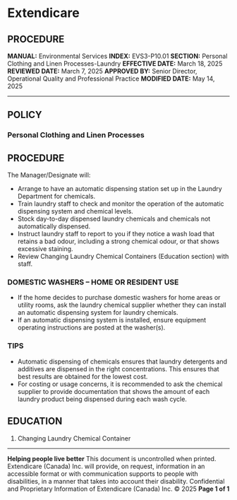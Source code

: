 # Extendicare

## PROCEDURE

**MANUAL:** Environmental Services
**INDEX:** EVS3-P10.01
**SECTION:** Personal Clothing and Linen Processes-Laundry
**EFFECTIVE DATE:** March 18, 2025
**REVIEWED DATE:** March 7, 2025
**APPROVED BY:** Senior Director, Operational Quality and Professional Practice
**MODIFIED DATE:** May 14, 2025

----

## POLICY

### Personal Clothing and Linen Processes

## PROCEDURE

The Manager/Designate will:

- Arrange to have an automatic dispensing station set up in the Laundry Department for chemicals.
- Train laundry staff to check and monitor the operation of the automatic dispensing system and chemical levels.
- Stock day-to-day dispensed laundry chemicals and chemicals not automatically dispensed.
- Instruct laundry staff to report to you if they notice a wash load that retains a bad odour, including a strong chemical odour, or that shows excessive staining.
- Review Changing Laundry Chemical Containers (Education section) with staff.

### DOMESTIC WASHERS – HOME OR RESIDENT USE

- If the home decides to purchase domestic washers for home areas or utility rooms, ask the laundry chemical supplier whether they can install an automatic dispensing system for laundry chemicals.
- If an automatic dispensing system is installed, ensure equipment operating instructions are posted at the washer(s).

### TIPS

- Automatic dispensing of chemicals ensures that laundry detergents and additives are dispensed in the right concentrations. This ensures that best results are obtained for the lowest cost.
- For costing or usage concerns, it is recommended to ask the chemical supplier to provide documentation that shows the amount of each laundry product being dispensed during each wash cycle.

## EDUCATION

1. Changing Laundry Chemical Container

----

**Helping people live better**
This document is uncontrolled when printed.
Extendicare (Canada) Inc. will provide, on request, information in an accessible format or with communication supports to people with disabilities, in a manner that takes into account their disability. Confidential and Proprietary Information of Extendicare (Canada) Inc. © 2025
**Page 1 of 1**